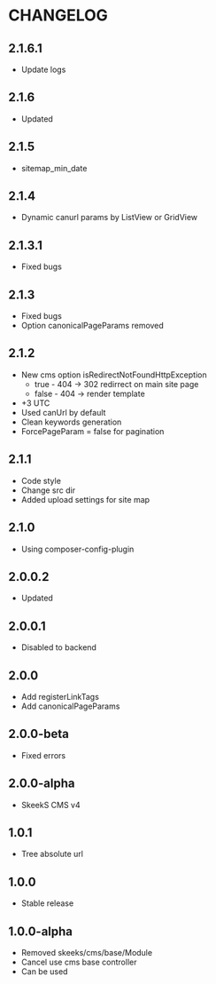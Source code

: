 CHANGELOG
==============

2.1.6.1
-----------------
 * Update logs
 
2.1.6
-----------------
 * Updated
 
2.1.5
-----------------
 * sitemap_min_date
  
2.1.4
-----------------
 * Dynamic canurl params by ListView or GridView
 
2.1.3.1
-----------------
 * Fixed bugs
 
2.1.3
-----------------
 * Fixed bugs
 * Option canonicalPageParams removed
 
2.1.2
-----------------
 * New cms option isRedirectNotFoundHttpException 
    * true - 404 -> 302 redirrect on main site page
    * false - 404 -> render template
 * +3 UTC
 * Used canUrl by default
 * Clean keywords generation
 * ForcePageParam = false for pagination
 
2.1.1
-----------------
 * Code style
 * Change src dir
 * Added upload settings for site map

2.1.0
-----------------
 * Using composer-config-plugin
 
2.0.0.2
-----------------
  * Updated
  
2.0.0.1
-----------------
  * Disabled to backend
  
2.0.0
-----------------
  * Add registerLinkTags
  * Add canonicalPageParams
  
2.0.0-beta
-----------------
  * Fixed errors
  
2.0.0-alpha
-----------------
  * SkeekS CMS v4
  
1.0.1
-----------------
  * Tree absolute url

1.0.0
-----------------
  * Stable release
 
1.0.0-alpha
-----------------
  * Removed skeeks/cms/base/Module
  * Cancel use cms base controller
  * Can be used
